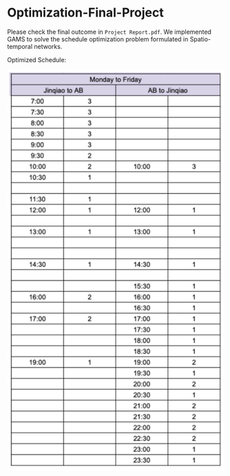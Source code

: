 # Optimization-Final-Project

Please check the final outcome in `Project Report.pdf`. We implemented GAMS to solve the schedule optimization problem formulated in Spatio-temporal networks.

Optimized Schedule:

![Optimized Schedule](readme/schedule.png)
